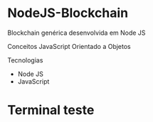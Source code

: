 # NodeJS-Blockchain
Blockchain genérica desenvolvida em Node JS

Conceitos JavaScript Orientado a Objetos

Tecnologias
 - Node JS
 - JavaScript
 
 #
 
 # Terminal teste
 ![]()
